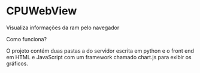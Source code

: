 # CPUWebView
Visualiza informações da ram pelo navegador

Como funciona?

O projeto contém duas pastas a do servidor escrita em python e o front end em HTML e JavaScript com um framework chamado chart.js para exibir os gráficos.
